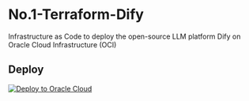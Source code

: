 # No.1-Terraform-Dify
Infrastructure as Code to deploy the open-source LLM platform Dify on Oracle Cloud Infrastructure (OCI)

## Deploy

  [![Deploy to Oracle Cloud](https://oci-resourcemanager-plugin.plugins.oci.oraclecloud.com/latest/deploy-to-oracle-cloud.svg)](https://cloud.oracle.com/resourcemanager/stacks/create?region=ap-osaka-1&zipUrl=https://github.com/engchina/No.1-Terraform-Dify/releases/download/v1.7.2/v1.7.2.zip)
